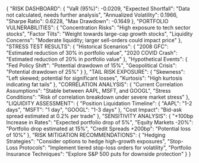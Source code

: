 {
  "RISK DASHBOARD": {
    "VaR (95%)": -0.0209,
    "Expected Shortfall": "Data not calculated, needs further analysis",
    "Annualized Volatility": 0.1966,
    "Sharpe Ratio": 0.6228,
    "Max Drawdown": -0.1649
  },
  "PORTFOLIO VULNERABILITIES": {
    "Concentration Risks": "High exposure to tech sector stocks",
    "Factor Tilts": "Weight towards large-cap growth stocks",
    "Liquidity Concerns": "Moderate liquidity; larger sell-orders could impact price"
  },
  "STRESS TEST RESULTS": {
    "Historical Scenarios": {
      "2008 GFC": "Estimated reduction of 30% in portfolio value",
      "2020 COVID Crash": "Estimated reduction of 20% in portfolio value"
    },
    "Hypothetical Events": {
      "Fed Policy Shift": "Potential drawdown of 15%",
      "Geopolitical Crisis": "Potential drawdown of 25%"
    }
  },
  "TAIL RISK EXPOSURE": {
    "Skewness": "Left skewed; potential for significant losses",
    "Kurtosis": "High kurtosis indicating fat tails"
  },
  "CORRELATION ANALYSIS": {
    "Current Correlation Assumptions": "Stable between AAPL, MSFT, and GOOGL",
    "Stress Conditions": "Risk of correlation breakdown under severe market stress"
  },
  "LIQUIDITY ASSESSMENT": {
    "Position Liquidation Timeline": {
      "AAPL": "1-2 days",
      "MSFT": "1 day",
      "GOOGL": "1-3 days"
    },
    "Cost Impact": "Bid-ask spread estimated at 0.2% per trade"
  },
  "SENSITIVITY ANALYSIS": {
    "+100bp Increase in Rates": "Expected portfolio drop of 5%",
    "Equity Markets -20%": "Portfolio drop estimated at 15%",
    "Credit Spreads +200bp": "Potential loss of 10%"
  },
  "RISK MITIGATION RECOMMENDATIONS": {
    "Hedging Strategies": "Consider options to hedge high-growth exposures",
    "Stop-Loss Protocols": "Implement tiered stop-loss orders for volatility",
    "Portfolio Insurance Techniques": "Explore S&P 500 puts for downside protection"
  }
}